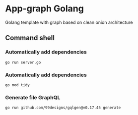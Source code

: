 # App-graph Golang

Golang template with graph based on clean onion architecture

## Command shell

### Automatically add dependencies

```shell
go run server.go
```

### Automatically add dependencies

```shell
go mod tidy
```

### Generate file GraphQL

```shell
go run github.com/99designs/gqlgen@v0.17.45 generate
```

